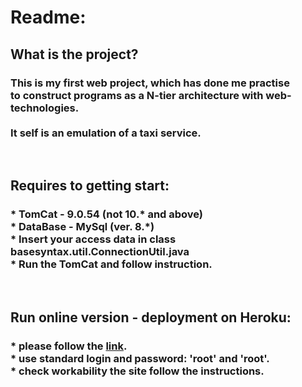 <html lang="en">
<body>
    <h1>Readme:</h1>
    <h2>What is the project?</h2>
    <h3>
        This is my first web project, which has done me practise <br> 
        to construct programs as a N-tier architecture with web-technologies. <br>
        <br>
        It self is an emulation of a taxi service.
    </h3>
    <br>
    <h2>Requires to getting start:</h2>
    <h3>
        * TomCat - 9.0.54 (not 10.* and above) <br>
        * DataBase - MySql (ver. 8.*) <br>
        * Insert your access data in class basesyntax.util.ConnectionUtil.java <br>
        * Run the TomCat and follow instruction.
    </h3>
    <br>
    <h2>Run online version - deployment on Heroku:</h2>
    <h3>
        * please follow the <a href="https://serhii-orlov.herokuapp.com/login">link</a>.<br>
        * use standard login and password: 'root' and 'root'.<br>
        * check workability the site follow the instructions.<br>
    </h3>
</body>
</html>
